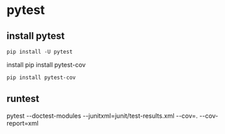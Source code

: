 # pytest 

## install pytest

    pip install -U pytest

install pip install pytest-cov

    pip install pytest-cov

## runtest

pytest --doctest-modules --junitxml=junit/test-results.xml --cov=. --cov-report=xml